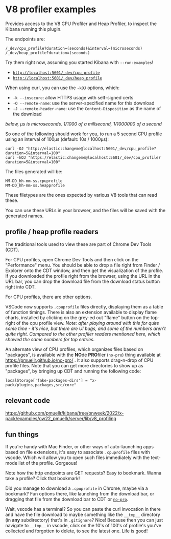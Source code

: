 # V8 profiler examples

Provides access to the V8 CPU Profiler and Heap Profiler, to inspect
the Kibana running this plugin.

The endpoints are:

    /_dev/cpu_profile?duration=(seconds)&interval=(microseconds)
    /_dev/heap_profile?duration=(seconds)

Try them right now, assuming you started Kibana with `--run-examples`!

- [`http://localhost:5601/_dev/cpu_profile`](http://localhost:5601/_dev/cpu_profile)
- [`http://localhost:5601/_dev/heap_profile`](http://localhost:5601/_dev/heap_profile)
  

When using curl, you can use the `-kOJ` options, which:

- `-k --insecure`: allow HTTPS usage with self-signed certs
- `-O --remote-name`: use the server-specified name for this download
- `-J --remote-header-name`: use the `Content-Disposition` as the name of
  the download

_below, μs is microseconds, 1/1000 of a millsecond, 1/1000000 of a second_

So one of the following should work for you, to run a 5 second CPU profile
using an interval of 100μs (default: 10s / 1000μs):

```
curl -OJ "http://elastic:changeme@localhost:5601/_dev/cpu_profile?duration=5&interval=100"
curl -kOJ "https://elastic:changeme@localhost:5601/_dev/cpu_profile?duration=5&interval=100"
```

The files generated will be:

    MM-DD_hh-mm-ss.cpuprofile
    MM-DD_hh-mm-ss.heapprofile

These filetypes are the ones expected by various V8 tools that can read these.

You can use these URLs in your browser, and the files will be saved with the
generated names.

## profile / heap profile readers

The traditional tools used to view these are part of Chrome Dev Tools (CDT).  

For CPU profiles, open Chrome Dev Tools and then click on the "Performance" menu.
You should be able to drop a file right from Finder / Explorer onto the CDT window,
and then get the visualization of the profile.  If you downloaded the profile right
from the browser, using the URL in the URL bar, you can drop the download file from
the download status button right into CDT.

For CPU profiles, there are other options.

VSCode now supports `.cpuprofile` files directly, displaying them as a table of
function timings.  There is also an extension available to display flame charts,
installed by clicking on the grey-ed out "flame" button on the top-right of the
cpu profile view. _Note: after playing around with this for quite some time -
it's nice, but there are UI bugs, and some of the numbers aren't quite right.
Compared to the other profiler readers mentioned here, which showed the same
numbers for top entries._

An alternate view of CPU profiles, which organizes files based on "packages",
is available with the **NO**de **PRO**filer (`no-pro`) thing available 
at https://pmuellr.github.io/no-pro/ .  It also supports
drag-n-drop of CPU profile files.  Note that you can get more directories to
show up as "packages", by bringing up CDT and running the following code:

    localStorage['fake-packages-dirs'] = "x-pack/plugins,packages,src/core"

## relevant code

https://github.com/pmuellr/kibana/tree/onweek/2022/x-pack/examples/ow22_pmuellr/server/lib/v8_profiling

## fun things

If you're handy with Mac Finder, or other ways of auto-launching apps
based on file extensions, it's easy to associate `.cpuprofile` files
with vscode.  Which will allow you to open such files immediately with
the text-mode list of the profile.  Gorgeous!

Note how the http endpoints are GET requests?  Easy to bookmark.
Wanna take a profile?  Click that bookmark!

Did you manage to download a `.cpuprofile` in Chrome, maybe via a 
bookmark?  Fun options there, like launching from the download bar,
or dragging that file from the download bar to CDT or 
[`no-pro`](https://pmuellr.github.io/no-pro/).

Wait, vscode has a terminal?  So you can paste the curl invocation
in there and have the file download to maybe something like the
`__tmp__` directory (in **any** subdirectory) that's in `.gitignore`?  Nice!  Because then
you can just navigate to `__tmp__` in vscode, click on the 10's of 100's of
profile's you've collected and forgotten to delete, to see the
latest one.  Life is good!
